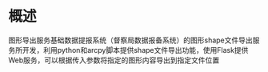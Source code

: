 # 概述

图形导出服务基础数据提报系统（督察局数据报备系统）的图形shape文件导出服务所开发，利用python和arcpy脚本提供shape文件导出功能，使用Flask提供Web服务，可以根据传入参数将指定的图形内容导出到指定文件位置  